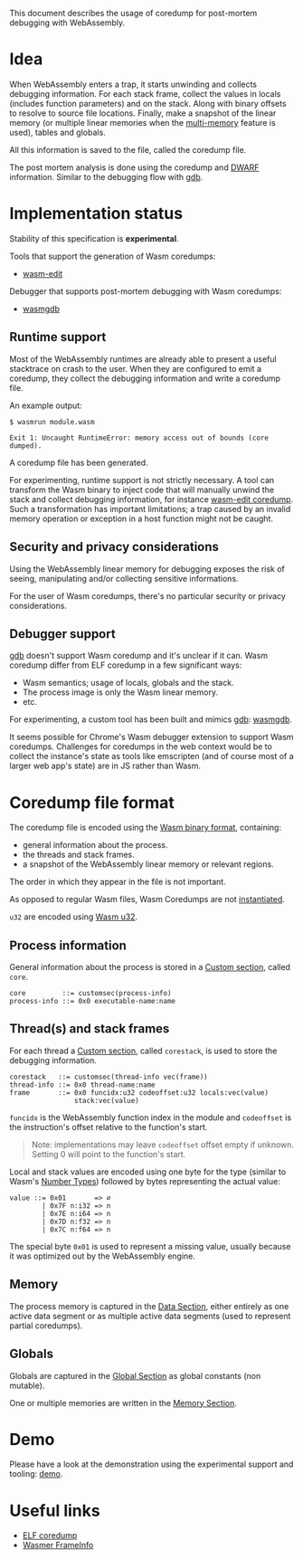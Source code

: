 This document describes the usage of coredump for post-mortem debugging with
WebAssembly.

# Idea

When WebAssembly enters a trap, it starts unwinding and collects debugging
information. For each stack frame, collect the values in locals (includes
function parameters) and on the stack. Along with binary offsets to resolve to
source file locations. Finally, make a snapshot of the linear memory (or
multiple linear memories when the [multi-memory] feature is used), tables and
globals.

All this information is saved to the file, called the coredump file.

The post mortem analysis is done using the coredump and [DWARF] information.
Similar to the debugging flow with [gdb].

# Implementation status

Stability of this specification is **experimental**.

Tools that support the generation of Wasm coredumps:
- [wasm-edit]

Debugger that supports post-mortem debugging with Wasm coredumps:
- [wasmgdb]

## Runtime support

Most of the WebAssembly runtimes are already able to present a useful stacktrace
on crash to the user. When they are configured to emit a coredump, they collect
the debugging information and write a coredump file.

An example output:
```
$ wasmrun module.wasm

Exit 1: Uncaught RuntimeError: memory access out of bounds (core dumped).
```
A coredump file has been generated.

For experimenting, runtime support is not strictly necessary. A tool can
transform the Wasm binary to inject code that will manually unwind the stack and
collect debugging information, for instance [wasm-edit coredump]. Such a
transformation has important limitations; a trap caused by an invalid memory
operation or exception in a host function might not be caught.

## Security and privacy considerations

Using the WebAssembly linear memory for debugging exposes the risk of seeing,
manipulating and/or collecting sensitive informations.

For the user of Wasm coredumps, there's no particular security or privacy
considerations.

## Debugger support

[gdb] doesn't support Wasm coredump and it's unclear if it can. Wasm coredump
differ from ELF coredump in a few significant ways:
- Wasm semantics; usage of locals, globals and the stack.
- The process image is only the Wasm linear memory.
- etc.

For experimenting, a custom tool has been built and mimics [gdb]: [wasmgdb].

It seems possible for Chrome's Wasm debugger extension to support Wasm
coredumps.  Challenges for coredumps in the web context would be to collect the
instance's state as tools like emscripten (and of course most of a larger web
app's state) are in JS rather than Wasm.

# Coredump file format

The coredump file is encoded using the [Wasm binary format], containing:
- general information about the process.
- the threads and stack frames.
- a snapshot of the WebAssembly linear memory or relevant regions.

The order in which they appear in the file is not important.

As opposed to regular Wasm files, Wasm Coredumps are not [instantiated].

`u32` are encoded using [Wasm u32].

## Process information

General information about the process is stored in a [Custom section], called
`core`.

```
core         ::= customsec(process-info)
process-info ::= 0x0 executable-name:name
```

## Thread(s) and stack frames

For each thread a [Custom section], called `corestack`, is used to store the
debugging information.

```
corestack   ::= customsec(thread-info vec(frame))
thread-info ::= 0x0 thread-name:name
frame       ::= 0x0 funcidx:u32 codeoffset:u32 locals:vec(value)
                stack:vec(value)
```

`funcidx` is the WebAssembly function index in the module and `codeoffset` is
the instruction's offset relative to the function's start.

> Note: implementations may leave `codeoffset` offset empty if unknown. Setting
> 0 will point to the function's start.

Local and stack values are encoded using one byte for the type (similar to
Wasm's [Number Types]) followed by bytes representing the actual value:
```
value ::= 0x01       => ∅
        | 0x7F n:i32 => n
        | 0x7E n:i64 => n
        | 0x7D n:f32 => n
        | 0x7C n:f64 => n
```

The special byte `0x01` is used to represent a missing value, usually because it
was optimized out by the WebAssembly engine.

## Memory

The process memory is captured in the [Data Section], either entirely as one
active data segment or as multiple active data segments (used to represent
partial coredumps).

## Globals

Globals are captured in the [Global Section] as global constants (non mutable).

One or multiple memories are written in the [Memory Section].

# Demo

Please have a look at the demonstration using the experimental support and
tooling: [demo].

# Useful links

- [ELF coredump]
- [Wasmer FrameInfo]

[Wasm Vectors]: https://webassembly.github.io/spec/core/binary/conventions.html#binary-vec
[ELF coredump]: https://www.gabriel.urdhr.fr/2015/05/29/core-file/
[Core dump on Wikipedia]: https://en.wikipedia.org/wiki/Core_dump
[gdb]: https://linux.die.net/man/1/gdb
[wasm-edit coredump]: https://github.com/xtuc/wasm-coredump/blob/main/bin/rewriter/src/rewriter.rs
[wasm-edit]: https://github.com/xtuc/wasm-coredump/tree/main/bin/rewriter
[wasmgdb]: https://github.com/xtuc/wasm-coredump/tree/main/bin/wasmgdb
[DWARF]: https://yurydelendik.github.io/webassembly-dwarf
[Wasmer FrameInfo]: https://docs.rs/wasmer/latest/wasmer/struct.FrameInfo.html
[Wasm u32]: https://webassembly.github.io/spec/core/binary/values.html#binary-int
[demo]: https://github.com/xtuc/wasm-coredump/blob/main/bin/wasmgdb/demo.md
[multi-memory]: https://github.com/WebAssembly/multi-memory
[Wasm binary format]: https://webassembly.github.io/spec/core/binary/index.html
[Data Section]: https://webassembly.github.io/spec/core/binary/modules.html#data-section
[Custom section]: https://webassembly.github.io/spec/core/binary/modules.html#binary-customsec
[Memory Section]: https://webassembly.github.io/spec/core/binary/modules.html#binary-memsec
[instantiated]: https://webassembly.github.io/spec/core/exec/modules.html#instantiation
[Global Section]: https://webassembly.github.io/spec/core/binary/modules.html#binary-globalsec
[Number Types]: https://webassembly.github.io/spec/core/binary/types.html#binary-numtype
